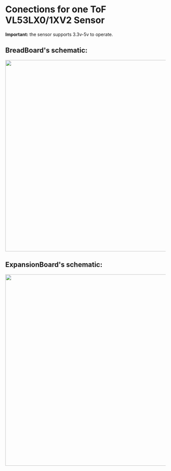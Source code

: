 # Conections for one ToF VL53LX0/1XV2 Sensor
**Important:** the sensor supports 3.3v-5v to operate.

## BreadBoard's schematic:
<img src="https://github.com/user-attachments/assets/850b375e-25ec-431b-8f0e-cdc49513bf59" width="600">

## ExpansionBoard's schematic:
<img src="https://github.com/user-attachments/assets/5ad17f3a-68dc-4118-86c7-90d836eccc82" width="600">
